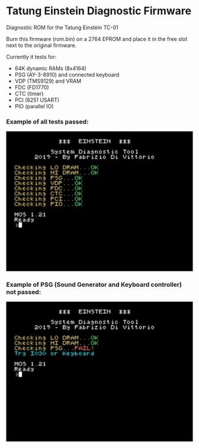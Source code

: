 # Tatung Einstein Diagnostic Firmware
Diagnostic ROM for the Tatung Einstein TC-01


Burn this firmware (rom.bin) on a 2764 EPROM and place it in the free slot next to the original firmware.

Currently it tests for:
  * 64K dynamic RAMs (8x4164)
  * PSG (AY-3-8910) and connected keyboard
  * VDP (TMS9129) and VRAM
  * FDC (FD1770)
  * CTC (timer)
  * PCI (8251 USART)
  * PIO (parallel IO)
     


### Example of all tests passed:
![GitHub Logo](/images/img1.png)


### Example of PSG (Sound Generator and Keyboard controller) not passed:
![GitHub Logo](/images/img2.png)
